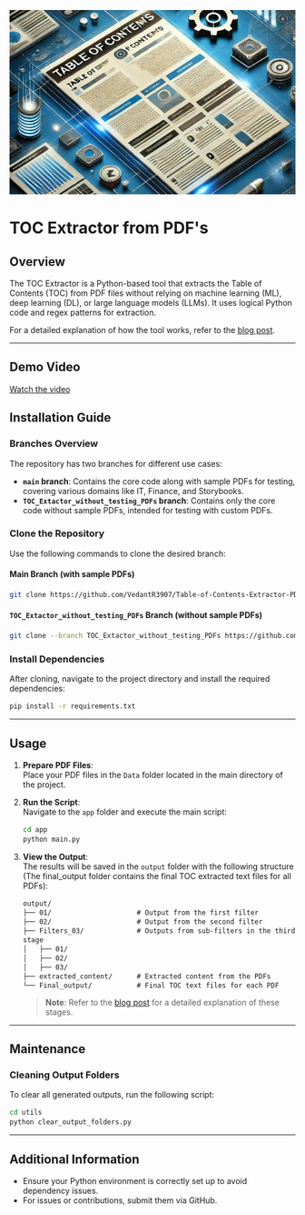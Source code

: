![TOC Extractor](app/utils/images_and_videos/toc_banner.png)

# TOC Extractor from PDF's

## Overview

The TOC Extractor is a Python-based tool that extracts the Table of Contents (TOC) from PDF files without relying on machine learning (ML), deep learning (DL), or large language models (LLMs). It uses logical Python code and regex patterns for extraction.

For a detailed explanation of how the tool works, refer to the [blog post](https://medium.com/@vedantrajpurohit3907/the-toc-extractor-from-pdfs-b42a3df8236a).

---


## Demo Video

[Watch the video](https://youtu.be/5uJsEpJkgdY)

## Installation Guide

### Branches Overview

The repository has two branches for different use cases:

- **`main` branch**: Contains the core code along with sample PDFs for testing, covering various domains like IT, Finance, and Storybooks.
- **`TOC_Extactor_without_testing_PDFs` branch**: Contains only the core code without sample PDFs, intended for testing with custom PDFs.

### Clone the Repository

Use the following commands to clone the desired branch:

#### Main Branch (with sample PDFs)
```bash
git clone https://github.com/VedantR3907/Table-of-Contents-Extractor-PDFs.git
```

#### `TOC_Extactor_without_testing_PDFs` Branch (without sample PDFs)
```bash
git clone --branch TOC_Extactor_without_testing_PDFs https://github.com/VedantR3907/Table-of-Contents-Extractor-PDFs.git
```

### Install Dependencies

After cloning, navigate to the project directory and install the required dependencies:
```bash
pip install -r requirements.txt
```

---

## Usage

1. **Prepare PDF Files**:  
   Place your PDF files in the `Data` folder located in the main directory of the project.

2. **Run the Script**:  
   Navigate to the `app` folder and execute the main script:
   ```bash
   cd app
   python main.py
   ```

3. **View the Output**:  
   The results will be saved in the `output` folder with the following structure (The final_output folder contains the final TOC extracted text files for all PDFs):
   ```
   output/
   ├── 01/                     # Output from the first filter
   ├── 02/                     # Output from the second filter
   ├── Filters_03/             # Outputs from sub-filters in the third stage
   │   ├── 01/
   │   ├── 02/
   │   ├── 03/
   ├── extracted_content/      # Extracted content from the PDFs
   └── Final_output/           # Final TOC text files for each PDF
   ```
   > **Note**: Refer to the [blog post](https://medium.com/@vedantrajpurohit3907/the-toc-extractor-from-pdfs-b42a3df8236a) for a detailed explanation of these stages.

---

## Maintenance

### Cleaning Output Folders

To clear all generated outputs, run the following script:
```bash
cd utils
python clear_output_folders.py
```

---

## Additional Information

- Ensure your Python environment is correctly set up to avoid dependency issues.
- For issues or contributions, submit them via GitHub.

